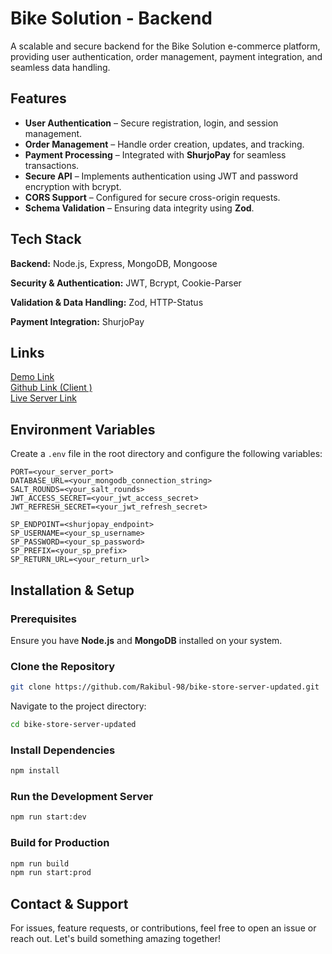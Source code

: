 ﻿# Bike Solution - Backend

A scalable and secure backend for the Bike Solution e-commerce platform, providing user authentication, order management, payment integration, and seamless data handling.

## Features

- **User Authentication** – Secure registration, login, and session management.
- **Order Management** – Handle order creation, updates, and tracking.
- **Payment Processing** – Integrated with **ShurjoPay** for seamless transactions.
- **Secure API** – Implements authentication using JWT and password encryption with bcrypt.
- **CORS Support** – Configured for secure cross-origin requests.
- **Schema Validation** – Ensuring data integrity using **Zod**.

## Tech Stack

**Backend:** Node.js, Express, MongoDB, Mongoose

**Security & Authentication:** JWT, Bcrypt, Cookie-Parser

**Validation & Data Handling:** Zod, HTTP-Status

**Payment Integration:** ShurjoPay

## Links
[Demo Link](https://bike-solution-rakibul.vercel.app/)
<br>
[Github Link (Client )](https://github.com/Rakibul-98/bike-store-client)
<br>
[Live Server Link](https://bike-store-server-updated-three.vercel.app/api/products/)

## Environment Variables

Create a `.env` file in the root directory and configure the following variables:

```env
PORT=<your_server_port>
DATABASE_URL=<your_mongodb_connection_string>
SALT_ROUNDS=<your_salt_rounds>
JWT_ACCESS_SECRET=<your_jwt_access_secret>
JWT_REFRESH_SECRET=<your_jwt_refresh_secret>

SP_ENDPOINT=<shurjopay_endpoint>
SP_USERNAME=<your_sp_username>
SP_PASSWORD=<your_sp_password>
SP_PREFIX=<your_sp_prefix>
SP_RETURN_URL=<your_return_url>
```

## Installation & Setup

### Prerequisites
Ensure you have **Node.js** and **MongoDB** installed on your system.

### Clone the Repository

```bash
git clone https://github.com/Rakibul-98/bike-store-server-updated.git
```

Navigate to the project directory:

```bash
cd bike-store-server-updated
```

### Install Dependencies

```bash
npm install
```

### Run the Development Server

```bash
npm run start:dev
```

### Build for Production

```bash
npm run build
npm run start:prod
```

## Contact & Support

For issues, feature requests, or contributions, feel free to open an issue or reach out. Let's build something amazing together!
